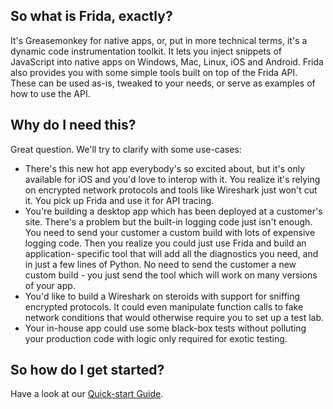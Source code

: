 ## So what is Frida, exactly?

It's Greasemonkey for native apps, or, put in more technical terms, it's a
dynamic code instrumentation toolkit. It lets you inject snippets of JavaScript
into native apps on Windows, Mac, Linux, iOS and Android. Frida also provides
you with some simple tools built on top of the Frida API. These can be used
as-is, tweaked to your needs, or serve as examples of how to use the API.

## Why do I need this?

Great question. We'll try to clarify with some use-cases:

- There's this new hot app everybody's so excited about, but it's only
  available for iOS and you'd love to interop with it. You realize it's
  relying on encrypted network protocols and tools like Wireshark just
  won't cut it. You pick up Frida and use it for API tracing.
- You're building a desktop app which has been deployed at a customer's site.
  There's a problem but the built-in logging code just isn't enough. You
  need to send your customer a custom build with lots of expensive logging
  code. Then you realize you could just use Frida and build an application-
  specific tool that will add all the diagnostics you need, and in just a
  few lines of Python. No need to send the customer a new custom build - you
  just send the tool which will work on many versions of your app.
- You'd like to build a Wireshark on steroids with support for sniffing
  encrypted protocols. It could even manipulate function calls to fake network
  conditions that would otherwise require you to set up a test lab.
- Your in-house app could use some black-box tests without polluting your
  production code with logic only required for exotic testing.

## So how do I get started?

Have a look at our [Quick-start Guide](http://www.frida.re/docs/quickstart/).
